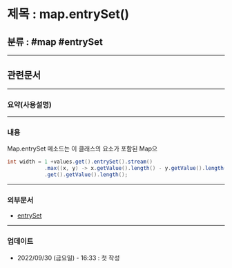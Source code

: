 # 제목 : map.entrySet()

## 분류 : #map #entrySet

---
## 관련문서

----
### 요약(사용설명)

---
### 내용

Map.entrySet 메소드는 이 클래스의 요소가 포함된 Map으
```Java
int width = 1 +values.get().entrySet().stream()
			.max((x, y) -> x.getValue().length() - y.getValue().length())
			.get().getValue().length();
```
----
### 외부문서
- [entrySet](https://tychejin.tistory.com/31)
----
### 업데이트
-  2022/09/30 (금요일) - 16:33 : 첫 작성







